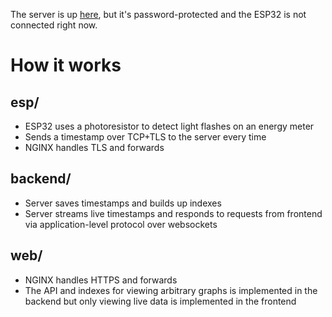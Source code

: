 The server is up [here](https://energymonitor.leoshatrushin.com), but it's password-protected and the ESP32 is not connected right now.

# How it works
## esp/
- ESP32 uses a photoresistor to detect light flashes on an energy meter
- Sends a timestamp over TCP+TLS to the server every time
- NGINX handles TLS and forwards
## backend/
- Server saves timestamps and builds up indexes
- Server streams live timestamps and responds to requests from frontend via application-level protocol over websockets
## web/
- NGINX handles HTTPS and forwards
- The API and indexes for viewing arbitrary graphs is implemented in the backend but only viewing live data is implemented in the frontend
